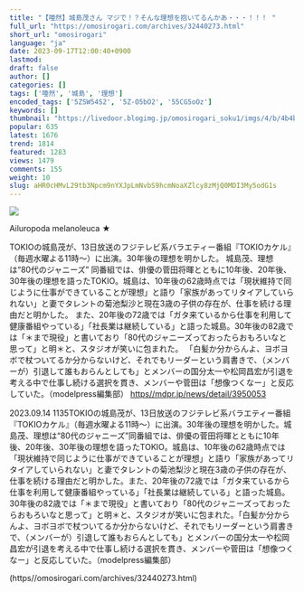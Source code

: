 ```yaml
---
title: "【唖然】城島茂さん マジで！？そんな理想を抱いてるんかあ・・・！！！ "
full_url: "https://omosirogari.com/archives/32440273.html"
short_url: "omosirogari"
language: "ja"
date: 2023-09-17T12:00:40+0900
lastmod: 
draft: false
author: []
categories: []
tags: ['唖然', '城島', '理想']
encoded_tags: ['5ZSW54S2', '5Z-O5bO2', '55CG5oOz']
keywords: []
thumbnail: "https://livedoor.blogimg.jp/omosirogari_soku1/imgs/4/b/4b4bfe6f.jpg"
popular: 635
latest: 1676
trend: 1814
featured: 1283
views: 1479
comments: 155
weight: 10
slug: aHR0cHMvL29tb3Npcm9nYXJpLmNvbS9hcmNoaXZlcy8zMjQ0MDI3My5odG1s
---
```


![](https://livedoor.blogimg.jp/omosirogari_soku1/imgs/4/b/4b4bfe6f.jpg)

<div><p>Ailuropoda melanoleuca ★ </p> TOKIOの城島茂が、13日放送のフジテレビ系バラエティー番組『TOKIOカケル』（毎週水曜よる11時～）に出演。30年後の理想を明かした。 城島茂、理想は“80代のジャニーズ” 同番組では、俳優の菅田将暉とともに10年後、20年後、30年後の理想を語ったTOKIO。城島は、10年後の62歳時点では「現状維持で同じように仕事ができていることが理想」と語り「家族があってリタイアしていられない」と妻でタレントの菊池梨沙と現在3歳の子供の存在が、仕事を続ける理由だと明かした。 また、20年後の72歳では「ガタ来ているから仕事を利用して健康番組やっている」「社長業は継続している」と語った城島。30年後の82歳では「＊まで現役」と書いており「80代のジャニーズっておったらおもろいなと思って」と明＊と、スタジオが笑いに包まれた。 「白髪か分からんよ、ヨボヨボで杖ついてるか分からないけど、それでもリーダーという肩書きで、（メンバーが）引退して誰もおらんとしても」とメンバーの国分太一や松岡昌宏が引退を考える中で仕事し続ける選択を貫き、メンバーや菅田は「想像つくなー」と反応していた。（modelpress編集部） <a target='_blank' href='https//mdpr.jp/news/detail/3950053'>https//mdpr.jp/news/detail/3950053</a> <p>2023.09.14 1135TOKIOの城島茂が、13日放送のフジテレビ系バラエティー番組『TOKIOカケル』（毎週水曜よる11時～）に出演。30年後の理想を明かした。城島茂、理想は“80代のジャニーズ”同番組では、俳優の菅田将暉とともに10年後、20年後、30年後の理想を語ったTOKIO。城島は、10年後の62歳時点では「現状維持で同じように仕事ができていることが理想」と語り「家族があってリタイアしていられない」と妻でタレントの菊池梨沙と現在3歳の子供の存在が、仕事を続ける理由だと明かした。また、20年後の72歳では「ガタ来ているから仕事を利用して健康番組やっている」「社長業は継続している」と語った城島。30年後の82歳では「＊まで現役」と書いており「80代のジャニーズっておったらおもろいなと思って」と明＊と、スタジオが笑いに包まれた。「白髪か分からんよ、ヨボヨボで杖ついてるか分からないけど、それでもリーダーという肩書きで、（メンバーが）引退して誰もおらんとしても」とメンバーの国分太一や松岡昌宏が引退を考える中で仕事し続ける選択を貫き、メンバーや菅田は「想像つくなー」と反応していた。（modelpress編集部）</p></div>

(https//omosirogari.com/archives/32440273.html)
